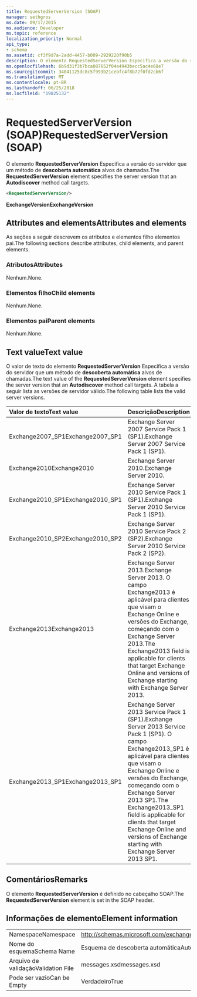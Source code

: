 ```yaml
---
title: RequestedServerVersion (SOAP)
manager: sethgros
ms.date: 09/17/2015
ms.audience: Developer
ms.topic: reference
localization_priority: Normal
api_type:
- schema
ms.assetid: cf3f9d7a-2add-4457-b009-2929220f90b5
description: O elemento RequestedServerVersion Especifica a versão do servidor que um método de descoberta automática alvos de chamadas.
ms.openlocfilehash: 6b9d31f3b7bca087652f04e4943becc5ac4e68e7
ms.sourcegitcommit: 34041125dc8c5f993b21cebfc4f8b72f0fd2cb6f
ms.translationtype: MT
ms.contentlocale: pt-BR
ms.lasthandoff: 06/25/2018
ms.locfileid: "19825132"
---
```

# <a name="requestedserverversion-soap"></a><span data-ttu-id="6b2d7-103">RequestedServerVersion (SOAP)</span><span class="sxs-lookup"><span data-stu-id="6b2d7-103">RequestedServerVersion (SOAP)</span></span>

<span data-ttu-id="6b2d7-104">O elemento **RequestedServerVersion** Especifica a versão do servidor que um método de **descoberta automática** alvos de chamadas.</span><span class="sxs-lookup"><span data-stu-id="6b2d7-104">The **RequestedServerVersion** element specifies the server version that an **Autodiscover** method call targets.</span></span> 
  
```XML
<RequestedServerVersion/>
```

 <span data-ttu-id="6b2d7-105">**ExchangeVersion**</span><span class="sxs-lookup"><span data-stu-id="6b2d7-105">**ExchangeVersion**</span></span>
## <a name="attributes-and-elements"></a><span data-ttu-id="6b2d7-106">Attributes and elements</span><span class="sxs-lookup"><span data-stu-id="6b2d7-106">Attributes and elements</span></span>

<span data-ttu-id="6b2d7-107">As seções a seguir descrevem os atributos e elementos filho elementos pai.</span><span class="sxs-lookup"><span data-stu-id="6b2d7-107">The following sections describe attributes, child elements, and parent elements.</span></span>
  
### <a name="attributes"></a><span data-ttu-id="6b2d7-108">Atributos</span><span class="sxs-lookup"><span data-stu-id="6b2d7-108">Attributes</span></span>

<span data-ttu-id="6b2d7-109">Nenhum.</span><span class="sxs-lookup"><span data-stu-id="6b2d7-109">None.</span></span>
  
### <a name="child-elements"></a><span data-ttu-id="6b2d7-110">Elementos filho</span><span class="sxs-lookup"><span data-stu-id="6b2d7-110">Child elements</span></span>

<span data-ttu-id="6b2d7-111">Nenhum.</span><span class="sxs-lookup"><span data-stu-id="6b2d7-111">None.</span></span>
  
### <a name="parent-elements"></a><span data-ttu-id="6b2d7-112">Elementos pai</span><span class="sxs-lookup"><span data-stu-id="6b2d7-112">Parent elements</span></span>

<span data-ttu-id="6b2d7-113">Nenhum.</span><span class="sxs-lookup"><span data-stu-id="6b2d7-113">None.</span></span>
  
## <a name="text-value"></a><span data-ttu-id="6b2d7-114">Text value</span><span class="sxs-lookup"><span data-stu-id="6b2d7-114">Text value</span></span>

<span data-ttu-id="6b2d7-115">O valor de texto do elemento **RequestedServerVersion** Especifica a versão do servidor que um método de **descoberta automática** alvos de chamadas.</span><span class="sxs-lookup"><span data-stu-id="6b2d7-115">The text value of the **RequestedServerVersion** element specifies the server version that an **Autodiscover** method call targets.</span></span> <span data-ttu-id="6b2d7-116">A tabela a seguir lista as versões de servidor válido.</span><span class="sxs-lookup"><span data-stu-id="6b2d7-116">The following table lists the valid server versions.</span></span> 
  
|<span data-ttu-id="6b2d7-117">**Valor de texto**</span><span class="sxs-lookup"><span data-stu-id="6b2d7-117">**Text value**</span></span>|<span data-ttu-id="6b2d7-118">**Descrição**</span><span class="sxs-lookup"><span data-stu-id="6b2d7-118">**Description**</span></span>|
|:-----|:-----|
|<span data-ttu-id="6b2d7-119">Exchange2007_SP1</span><span class="sxs-lookup"><span data-stu-id="6b2d7-119">Exchange2007_SP1</span></span>  <br/> |<span data-ttu-id="6b2d7-120">Exchange Server 2007 Service Pack 1 (SP1).</span><span class="sxs-lookup"><span data-stu-id="6b2d7-120">Exchange Server 2007 Service Pack 1 (SP1).</span></span>  <br/> |
|<span data-ttu-id="6b2d7-121">Exchange2010</span><span class="sxs-lookup"><span data-stu-id="6b2d7-121">Exchange2010</span></span>  <br/> |<span data-ttu-id="6b2d7-122">Exchange Server 2010.</span><span class="sxs-lookup"><span data-stu-id="6b2d7-122">Exchange Server 2010.</span></span>  <br/> |
|<span data-ttu-id="6b2d7-123">Exchange2010_SP1</span><span class="sxs-lookup"><span data-stu-id="6b2d7-123">Exchange2010_SP1</span></span>  <br/> |<span data-ttu-id="6b2d7-124">Exchange Server 2010 Service Pack 1 (SP1).</span><span class="sxs-lookup"><span data-stu-id="6b2d7-124">Exchange Server 2010 Service Pack 1 (SP1).</span></span>  <br/> |
|<span data-ttu-id="6b2d7-125">Exchange2010_SP2</span><span class="sxs-lookup"><span data-stu-id="6b2d7-125">Exchange2010_SP2</span></span>  <br/> |<span data-ttu-id="6b2d7-126">Exchange Server 2010 Service Pack 2 (SP2).</span><span class="sxs-lookup"><span data-stu-id="6b2d7-126">Exchange Server 2010 Service Pack 2 (SP2).</span></span>  <br/> |
|<span data-ttu-id="6b2d7-127">Exchange2013</span><span class="sxs-lookup"><span data-stu-id="6b2d7-127">Exchange2013</span></span>  <br/> |<span data-ttu-id="6b2d7-128">Exchange Server 2013.</span><span class="sxs-lookup"><span data-stu-id="6b2d7-128">Exchange Server 2013.</span></span> <span data-ttu-id="6b2d7-129">O campo Exchange2013 é aplicável para clientes que visam o Exchange Online e versões do Exchange, começando com o Exchange Server 2013.</span><span class="sxs-lookup"><span data-stu-id="6b2d7-129">The Exchange2013 field is applicable for clients that target Exchange Online and versions of Exchange starting with Exchange Server 2013.</span></span>  <br/> |
|<span data-ttu-id="6b2d7-130">Exchange2013_SP1</span><span class="sxs-lookup"><span data-stu-id="6b2d7-130">Exchange2013_SP1</span></span>  <br/> |<span data-ttu-id="6b2d7-131">Exchange Server 2013 Service Pack 1 (SP1).</span><span class="sxs-lookup"><span data-stu-id="6b2d7-131">Exchange Server 2013 Service Pack 1 (SP1).</span></span> <span data-ttu-id="6b2d7-132">O campo Exchange2013_SP1 é aplicável para clientes que visam o Exchange Online e versões do Exchange, começando com o Exchange Server 2013 SP1.</span><span class="sxs-lookup"><span data-stu-id="6b2d7-132">The Exchange2013_SP1 field is applicable for clients that target Exchange Online and versions of Exchange starting with Exchange Server 2013 SP1.</span></span>  <br/> |
   
## <a name="remarks"></a><span data-ttu-id="6b2d7-133">Comentários</span><span class="sxs-lookup"><span data-stu-id="6b2d7-133">Remarks</span></span>

<span data-ttu-id="6b2d7-134">O elemento **RequestedServerVersion** é definido no cabeçalho SOAP.</span><span class="sxs-lookup"><span data-stu-id="6b2d7-134">The **RequestedServerVersion** element is set in the SOAP header.</span></span> 
  
## <a name="element-information"></a><span data-ttu-id="6b2d7-135">Informações de elemento</span><span class="sxs-lookup"><span data-stu-id="6b2d7-135">Element information</span></span>

|||
|:-----|:-----|
|<span data-ttu-id="6b2d7-136">Namespace</span><span class="sxs-lookup"><span data-stu-id="6b2d7-136">Namespace</span></span>  <br/> |http://schemas.microsoft.com/exchange/2010/Autodiscover  <br/> |
|<span data-ttu-id="6b2d7-137">Nome do esquema</span><span class="sxs-lookup"><span data-stu-id="6b2d7-137">Schema Name</span></span>  <br/> |<span data-ttu-id="6b2d7-138">Esquema de descoberta automática</span><span class="sxs-lookup"><span data-stu-id="6b2d7-138">Autodiscover schema</span></span>  <br/> |
|<span data-ttu-id="6b2d7-139">Arquivo de validação</span><span class="sxs-lookup"><span data-stu-id="6b2d7-139">Validation File</span></span>  <br/> |<span data-ttu-id="6b2d7-140">messages.xsd</span><span class="sxs-lookup"><span data-stu-id="6b2d7-140">messages.xsd</span></span>  <br/> |
|<span data-ttu-id="6b2d7-141">Pode ser vazio</span><span class="sxs-lookup"><span data-stu-id="6b2d7-141">Can be Empty</span></span>  <br/> |<span data-ttu-id="6b2d7-142">Verdadeiro</span><span class="sxs-lookup"><span data-stu-id="6b2d7-142">True</span></span>  <br/> |
   

